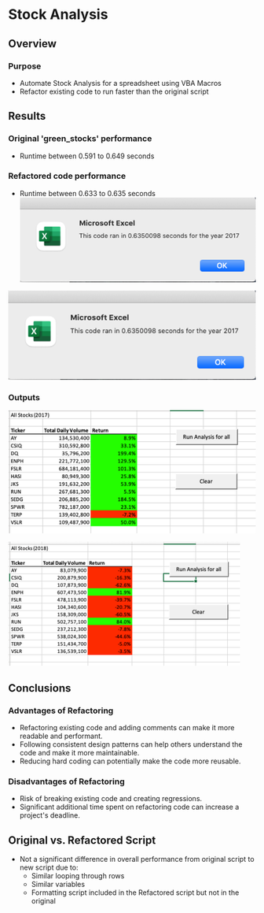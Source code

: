 # Stock Analysis

## Overview

### Purpose
- Automate Stock Analysis for a spreadsheet using VBA Macros
- Refactor existing code to run faster than the original script

## Results

### Original 'green_stocks' performance
- Runtime between 0.591 to 0.649 seconds

### Refactored code performance
- Runtime between 0.633 to 0.635 seconds
![2017](https://github.com/srfassihi/stock-analysis/blob/main/Resources/VBA_Challenge_2017.png)

![2018](https://github.com/srfassihi/stock-analysis/blob/main/Resources/VBA_Challenge_2017.png)

### Outputs
![2017 Stock Analysis](https://github.com/srfassihi/stock-analysis/blob/main/Resources/2017%20Stocks.png)

![2018 Stock Analysis](https://github.com/srfassihi/stock-analysis/blob/main/Resources/2018%20Stocks.png)

## Conclusions
### Advantages of Refactoring
- Refactoring existing code and adding comments can make it more readable and performant.
- Following consistent design patterns can help others understand the code and make it more maintainable.
- Reducing hard coding can potentially make the code more reusable.

### Disadvantages of Refactoring
- Risk of breaking existing code and creating regressions.
- Significant additional time spent on refactoring code can increase a project's deadline.

## Original vs. Refactored Script
- Not a significant difference in overall performance from original script to new script due to:
	- Similar looping through rows
	- Similar variables
	- Formatting script included in the Refactored script but not in the original
